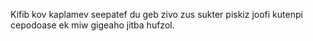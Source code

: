 Kifib kov kaplamev seepatef du geb zivo zus sukter piskiz joofi kutenpi cepodoase ek miw gigeaho jitba hufzol.